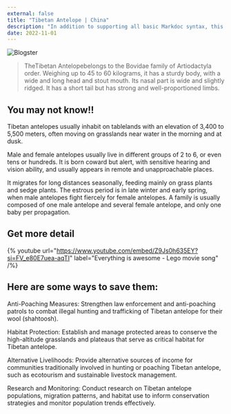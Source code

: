 ```yaml
---
external: false
title: "Tibetan Antelope | China"
description: "In addition to supporting all basic Markdoc syntax, this template also supports extended markdown syntax to render custom components."
date: 2022-11-01
---
```


![Blogster](/images/china2.png)


>TheTibetan Antelopebelongs to the Bovidae family of Artiodactyla order. Weighing up to 45 to 60 kilograms, it has a sturdy body, with a wide and long head and stout mouth. Its nasal part is wide and slightly ridged. It has a short tail but has strong and well-proportioned limbs.

## You may not know!!

Tibetan antelopes usually inhabit on tablelands with an elevation of 3,400 to 5,500 meters, often moving on grasslands near water in the morning and at dusk. 

Male and female antelopes usually live in different groups of 2 to 6, or even tens or hundreds. It is born coward but alert, with sensitive hearing and vision ability, and usually appears in remote and unapproachable places. 

It migrates for long distances seasonally, feeding mainly on grass plants and sedge plants. The estrous period is in late winter and early spring, when male antelopes fight fiercely for female antelopes. A family is usually composed of one male antelope and several female antelope, and only one baby per propagation.



## Get more detail

{% youtube url="https://www.youtube.com/embed/Z9Js0h635EY?si=FV_e80E7uea-aqTI" label="Everything is awesome - Lego movie song" /%}


## Here are some ways to save them:
Anti-Poaching Measures: Strengthen law enforcement and anti-poaching patrols to combat illegal hunting and trafficking of Tibetan antelope for their wool (shahtoosh).

Habitat Protection: Establish and manage protected areas to conserve the high-altitude grasslands and plateaus that serve as critical habitat for Tibetan antelope.

Alternative Livelihoods: Provide alternative sources of income for communities traditionally involved in hunting or poaching Tibetan antelope, such as ecotourism and sustainable livestock management.

Research and Monitoring: Conduct research on Tibetan antelope populations, migration patterns, and habitat use to inform conservation strategies and monitor population trends effectively.


